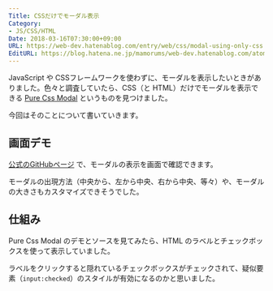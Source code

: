 ```yaml
---
Title: CSSだけでモーダル表示
Category:
- JS/CSS/HTML
Date: 2018-03-16T07:30:00+09:00
URL: https://web-dev.hatenablog.com/entry/web/css/modal-using-only-css
EditURL: https://blog.hatena.ne.jp/mamorums/web-dev.hatenablog.com/atom/entry/17391345971625789295
---
```


JavaScript や CSSフレームワークを使わずに、モーダルを表示したいときがありました。色々と調査していたら、CSS（と HTML）だけでモーダルを表示できる [Pure Css Modal](https://github.com/jorgechavz/pure-css-modal) というものを見つけました。

今回はそのことについて書いていきます。


## 画面デモ
[公式のGitHubページ](http://jorgechavz.github.io/pure-css-modal/) で、モーダルの表示を画面で確認できます。

モーダルの出現方法（中央から、左から中央、右から中央、等々）や、モーダルの大きさもカスタマイズできそうでした。


## 仕組み
Pure Css Modal のデモとソースを見てみたら、HTML のラベルとチェックボックスを使って表示していました。

ラベルをクリックすると隠れているチェックボックスがチェックされて、疑似要素（`input:checked`）のスタイルが有効になるのかと思いました。
